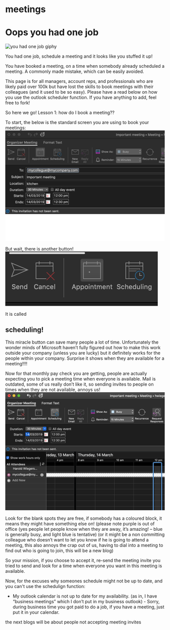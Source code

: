 # meetings
<h1>Oops you had one job</h1>

![you had one job giphy](onejob.gif)

You had one job, schedule a meeting and it looks like you stuffed it up!

You have booked a meeting, on a time when somebody already scheduled a meeting.  A commonly made mistake, which can be easily avoided.

This page is for all managers, account reps, and professionals who are likely paid over 100k but have lost the skills to book meetings with their colleagues (and it used to be so easy).  Please have a read below on how you use the outlook scheduler function. If you have anything to add, feel free to fork!

So here we go! Lesson 1: how do I book a meeting??

To start, the below is the standard screen you are using to book your meetings:
<br>
![new meeting](meet1.png)

But wait, there is another button!
<br>
![scheduling](meet2.png)

It is called <h2>scheduling!</h2> This miracle button can save many people a lot of time. Unfortunately the wonder minds of Microsoft haven’t fully figured out how to make this work outside your company (unless you are lucky) but it definitely works for the people within your company. Surprise it shows when they are available for a meeting!!!!

Now for that monthly pay check you are getting, people are actually expecting you to pick a meeting time when everyone is available. Mail is outdated, some of us really don’t like it, so sending invites to people on times when they are not available, annoys us!
<br>
![schedulingview](meet3.png)

Look for the blank spots they are free, if somebody has a coloured block, it means they might have something else on! (please note purple is out of office (yes people let people know when they are away, it’s amazing! – blue is generally busy, and light blue is tentative) (or it might be a non committing colleague who doesn’t want to let you know if he is going to attend a meeting, this also annoys the crap out of us, having to dial into a meeting to find out who is going to join, this will be a new blog)

So your mission, if you choose to accept it, re-send the meeting invite you tried to send and look for a time when everyone you want in this meeting is available.

Now, for the excuses why someones schedule might not be up to date, and you can't use the schedulign function:
-	My outlook calendar is not up to date for my availability. (as in, I have “business meetings” which I don’t put in my business outlook) - Sorry, during business time you got paid to do a job, if you have a meeting, just put it in your calendar.

the next blogs will be about people not accepting meeting invites 

